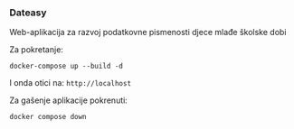 ### Dateasy

Web-aplikacija za razvoj podatkovne pismenosti djece mlađe školske dobi

Za pokretanje:
```
docker-compose up --build -d
```

I onda otici na: `http://localhost`

Za gašenje aplikacije pokrenuti:

```
docker compose down
```